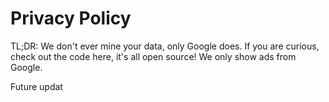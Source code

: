# Privacy Policy


TL;DR: We don't ever mine your data, only Google does. If you are curious, check out the code here, it's all open source! We only show ads from Google.

Future updat
